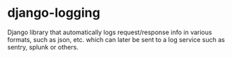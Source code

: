 # django-logging
Django library that automatically logs request/response info in various formats, such as json, etc. which can later be sent to a log service such as sentry, splunk or others.
